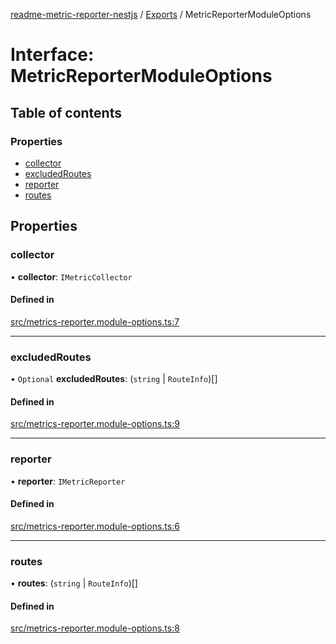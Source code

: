 [readme-metric-reporter-nestjs](../README.md) / [Exports](../modules.md) / MetricReporterModuleOptions

# Interface: MetricReporterModuleOptions

## Table of contents

### Properties

- [collector](MetricReporterModuleOptions.md#collector)
- [excludedRoutes](MetricReporterModuleOptions.md#excludedroutes)
- [reporter](MetricReporterModuleOptions.md#reporter)
- [routes](MetricReporterModuleOptions.md#routes)

## Properties

### collector

• **collector**: `IMetricCollector`

#### Defined in

[src/metrics-reporter.module-options.ts:7](https://github.com/igrek8/readme-metric-reporter-nestjs/blob/ceceee6/src/metrics-reporter.module-options.ts#L7)

___

### excludedRoutes

• `Optional` **excludedRoutes**: (`string` \| `RouteInfo`)[]

#### Defined in

[src/metrics-reporter.module-options.ts:9](https://github.com/igrek8/readme-metric-reporter-nestjs/blob/ceceee6/src/metrics-reporter.module-options.ts#L9)

___

### reporter

• **reporter**: `IMetricReporter`

#### Defined in

[src/metrics-reporter.module-options.ts:6](https://github.com/igrek8/readme-metric-reporter-nestjs/blob/ceceee6/src/metrics-reporter.module-options.ts#L6)

___

### routes

• **routes**: (`string` \| `RouteInfo`)[]

#### Defined in

[src/metrics-reporter.module-options.ts:8](https://github.com/igrek8/readme-metric-reporter-nestjs/blob/ceceee6/src/metrics-reporter.module-options.ts#L8)
